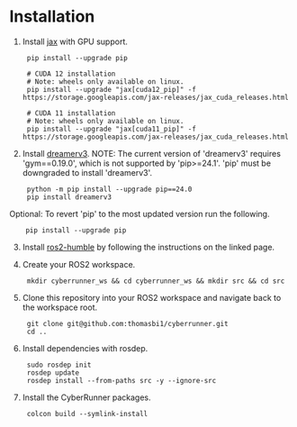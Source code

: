 Installation
=====

1. Install [jax](https://jax.readthedocs.io/en/latest/installation.html) with GPU support.

        pip install --upgrade pip

        # CUDA 12 installation
        # Note: wheels only available on linux.
        pip install --upgrade "jax[cuda12_pip]" -f https://storage.googleapis.com/jax-releases/jax_cuda_releases.html

        # CUDA 11 installation
        # Note: wheels only available on linux.
        pip install --upgrade "jax[cuda11_pip]" -f https://storage.googleapis.com/jax-releases/jax_cuda_releases.html

2. Install [dreamerv3](https://github.com/danijar/dreamerv3). NOTE: The current version of 'dreamerv3' requires 'gym==0.19.0', which is not supported by 'pip>=24.1'. 'pip' must be downgraded to install 'dreamerv3'.

        python -m pip install --upgrade pip==24.0
        pip install dreamerv3

Optional: To revert 'pip' to the most updated version run the following.

        pip install --upgrade pip

3. Install [ros2-humble](https://docs.ros.org/en/humble/Installation/Ubuntu-Install-Debians.html) by following the instructions on the linked page.

4. Create your ROS2 workspace.

        mkdir cyberrunner_ws && cd cyberrunner_ws && mkdir src && cd src

5. Clone this repository into your ROS2 workspace and navigate back to the workspace root.

        git clone git@github.com:thomasbi1/cyberrunner.git
        cd ..

6. Install dependencies with rosdep.

        sudo rosdep init
        rosdep update
        rosdep install --from-paths src -y --ignore-src
        
7. Install the CyberRunner packages.

        colcon build --symlink-install

